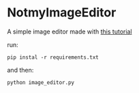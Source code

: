 # NotmyImageEditor
A simple image editor made with [this tutorial](https://www.youtube.com/watch?v=QeMaWQZllhg&amp;t=603s&amp;ab_channel=ClearCode)


run:

`pip instal -r requirements.txt`

and then:

`python image_editor.py`
